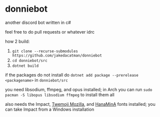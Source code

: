 # donniebot
another discord bot written in c#

feel free to do pull requests or whatever idrc

how 2 build: 
1. `git clone --recurse-submodules https://github.com/jakedacatman/donniebot`
2. `cd donniebot/src`
3. `dotnet build`

if the packages do not install do `dotnet add package --prerelease <packagename>` in `donniebot/src`
  
you need libsodium, ffmpeg, and opus installed; in Arch you can run `sudo pacman -S libopus libsodium ffmpeg` to install them all

also needs the Impact, [Twemoji Mozilla](https://github.com/mozilla/twemoji-colr/releases), and [HanaMinA](https://osdn.net/projects/hanazono-font/downloads/64385/hanazono-20160201.zip) fonts installed; you can take Impact from a Windows installation
